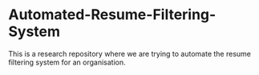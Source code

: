 # Automated-Resume-Filtering-System
This is a research repository where we are trying to automate the resume filtering system for an organisation.
